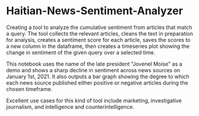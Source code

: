 # Haitian-News-Sentiment-Analyzer

Creating a tool to analyze the cumulative sentiment from articles that match a query. The tool collects the relevant articles, cleans the text in preparation for analysis, creates a sentiment score for each article, saves the scores to a new column in the dataframe, then creates a timeseries plot showing the change in sentiment of the given query over a selected time. 

This notebook uses the name of the late president "Jovenel Moise" as a demo and shows a sharp decline in sentiment across news sources on January 1st, 2021. It also outputs a bar graph showing the degree to which each news source published either positive or negative articles during the chosen timeframe. 

Excellent use cases for this kind of tool include marketing, investigative journalism, and intelligence and counterintelligence.
